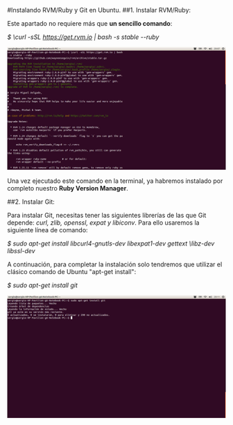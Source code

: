 #Instalando RVM/Ruby y Git en Ubuntu.
##1. Instalar RVM/Ruby:

Este apartado no requiere más que **un sencillo comando**:

*$ \curl -sSL https://get.rvm.io | bash -s stable --ruby*

![1](img/1.png)

Una vez ejecutado este comando en la terminal, ya habremos instalado por completo nuestro **Ruby Version Manager**.

##2. Instalar Git:

Para instalar Git, necesitas tener las siguientes librerías de las que Git depende: *curl, zlib, openssl, expat y libiconv*. Para ello usaremos la siguiente línea de comando:

*$ sudo apt-get install libcurl4-gnutls-dev libexpat1-dev gettext \libz-dev libssl-dev*

A continuación, para completar la instalación solo tendremos que utilizar el clásico comando de Ubuntu "apt-get install":

*$ sudo apt-get install git*

![1](img/2.png)

